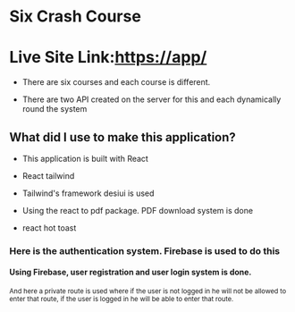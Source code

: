 # Six Crash Course

# Live Site Link:[https://app/](https://.app/)

* There are six courses and each course is different. 

* There are two API created on the server for this and each dynamically round the system

## What did I use to make this application? 

* This application is built with React

* React tailwind

* Tailwind's framework desiui is used

* Using the react to pdf package.  PDF download system is done

* react hot toast

### Here is the authentication system.  Firebase is used to do this

#### Using Firebase, user registration and user login system is done.

 <sup>
 And here a private route is used where if the user is not logged in he will not be allowed to enter that route, if the user is logged in he will be able to enter that route.
</sup>